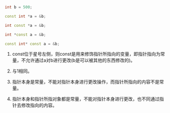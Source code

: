 ```C++

int b = 500;

const int *a = &b;

int const *a = &b;

int *const a = &b;

const int* const a = &b;

```

1. const位于星号左侧，则const是用来修饰指针所指向的变量，即指针指向为常量，不允许通过a对b进行更改(b是可以被其他的东西修改的)。

2. 与1相同。

3. 指针本身是常量，不能对指针本身进行更改操作，而指针所指向的内容不是常量。

4. 指针本身和指针所指对象都是常量，不能对指针本身进行更改，也不同通过指针去修改指向的内容。


